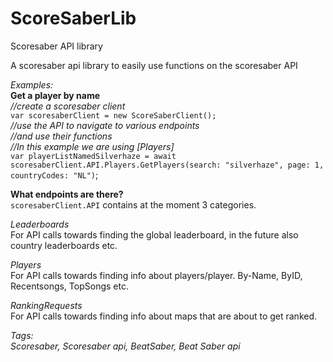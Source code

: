 # ScoreSaberLib
 Scoresaber API library

A scoresaber api library to easily use functions on the scoresaber API 

*Examples:*\
**Get a player by name**\
*//create a scoresaber client*\
`var scoresaberClient = new ScoreSaberClient();`\
*//use the API to navigate to various endpoints*\
*//and use their functions*\
*//In this example we are using [Players]*\
`var playerListNamedSilverhaze = await scoresaberClient.API.Players.GetPlayers(search: "silverhaze", page: 1, countryCodes: "NL")`;


**What endpoints are there?**\
`scoresaberClient.API` contains at the moment 3 categories.

*Leaderboards*\
For API calls towards finding the global leaderboard, in the future also country leaderboards etc.

*Players*\
For API calls towards finding info about players/player. By-Name, ByID, Recentsongs, TopSongs etc.

*RankingRequests*\
For API calls towards finding info about maps that are about to get ranked.
 



*Tags:\
Scoresaber, Scoresaber api, BeatSaber, Beat Saber api*
